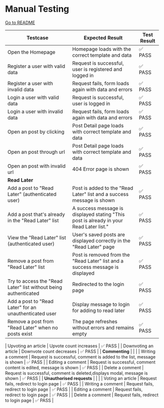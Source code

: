 # Manual Testing

[Go to README](README.md)

| Testcase                          | Expected Result                                                       | Test Result |
|-----------------------------------|-----------------------------------------------------------------------|-------------|
| Open the Homepage                 | Homepage loads with the correct template and data                     | ✅ PASS          |
| Register a user with valid data   | Request is successful, user is registered and logged in               | ✅ PASS          |
| Register a user with invalid data | Request fails, form loads again with data and errors                  | ✅ PASS          |
| Login a user with valid data      | Request is successful, user is logged in                              | ✅ PASS          |
| Login a user with invalid data    | Request fails, form loads again with data and errors                  | ✅ PASS          |
| Open an post by clicking          | Post Detail page loads with correct template and data                 | ✅ PASS          |
| Open an post through url          | Post Detail page loads with correct template and data                 | ✅ PASS          |
| Open an post with invalid url     | 404 Error page is shown                                               | ✅ PASS          |
| **Read Later**                    |                                                                       |             |
| Add a post to "Read Later" (authenticated user) | Post is added to the "Read Later" list and a success message is shown | ✅ PASS          |
| Add a post that's already in the "Read Later" list | A success message is displayed stating "This post is already in your Read Later list." | ✅ PASS          |
| View the "Read Later" list (authenticated user) | User's saved posts are displayed correctly in the "Read Later" page | ✅ PASS          |
| Remove a post from "Read Later" list | Post is removed from the "Read Later" list and a success message is displayed | ✅ PASS          |
| Try to access the "Read Later" list without being authenticated | Redirected to the login page | ✅ PASS          |
| Add a post to "Read Later" for an unauthenticated user | Display message to login for adding to read later | ✅ PASS          |
| Remove a post from "Read Later" when no posts exist | The page refreshes without errors and remains empty | ✅ PASS          |

| Upvoting an article               | Upvote count increases                                                | ✅ PASS          |
| Downvoting an article             | Downvote count decreases                                              | ✅ PASS          |
| **Commenting**                    |                                                                       |             |
| Writing a comment                 | Request is successful, comment is added to the list, message is shown | ✅ PASS          |
| Editing a comment                 | Request is successful, comment content is edited, message is shown    | ✅ PASS          |
| Delete a comment                  | Request is successful, comment is deleted,displays modal, message is shown           | ✅ PASS          |
| **Unauthorised requests**         |                                                                       |                   |
| Voting an article                 | Request fails, redirect to login page                                 | ✅ PASS          |
| Writing a comment                 | Request fails, redirect to login page                                 | ✅ PASS          |
| Editing a comment                 | Request fails, redirect to login page                                 | ✅ PASS          |
| Delete a comment                  | Request fails, redirect to login page                                 | ✅ PASS          |